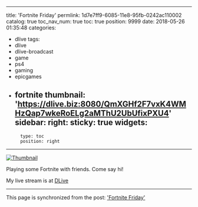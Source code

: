 
---
title: 'Fortnite Friday'
permlink: 1d7e7ff9-6085-11e8-95fb-0242ac110002
catalog: true
toc_nav_num: true
toc: true
position: 9999
date: 2018-05-26 01:35:48
categories:
- dlive
tags:
- dlive
- dlive-broadcast
- game
- ps4
- gaming
- epicgames
- fortnite
thumbnail: 'https://dlive.biz:8080/QmXGHf2F7vxK4WMHzQap7wkeRoELg2aMThU2UbUfixPXU4'
sidebar:
    right:
        sticky: true
widgets:
    -
        type: toc
        position: right
---


[![Thumbnail](https://dlive.biz:8080/QmXGHf2F7vxK4WMHzQap7wkeRoELg2aMThU2UbUfixPXU4)](https://dlive.io/livestream/patrickulrich/1d7e7ff9-6085-11e8-95fb-0242ac110002)

Playing some Fortnite with friends. Come say hi!

My live stream is at [DLive](https://dlive.io/livestream/patrickulrich/1d7e7ff9-6085-11e8-95fb-0242ac110002)

- - -

This page is synchronized from the post: ['Fortnite Friday'](https://steemit.com/@patrickulrich/1d7e7ff9-6085-11e8-95fb-0242ac110002)
